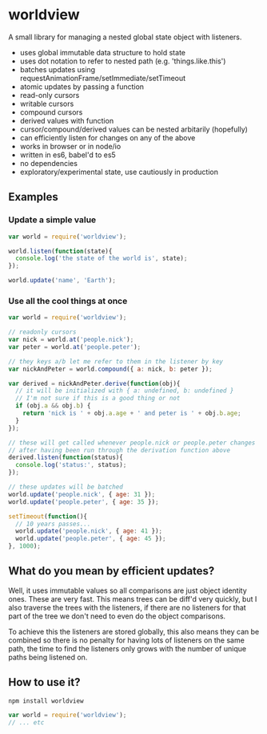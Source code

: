 # worldview

A small library for managing a nested global state object with listeners.

* uses global immutable data structure to hold state
* uses dot notation to refer to nested path (e.g. 'things.like.this')
* batches updates using requestAnimationFrame/setImmediate/setTimeout
* atomic updates by passing a function
* read-only cursors
* writable cursors
* compound cursors
* derived values with function
* cursor/compound/derived values can be nested arbitarily (hopefully)
* can efficiently listen for changes on any of the above
* works in browser or in node/io
* written in es6, babel'd to es5
* no dependencies
* exploratory/experimental state, use cautiously in production

## Examples

### Update a simple value

````javascript
var world = require('worldview');

world.listen(function(state){
  console.log('the state of the world is', state);
});

world.update('name', 'Earth');
````

### Use all the cool things at once

````javascript
var world = require('worldview');

// readonly cursors
var nick = world.at('people.nick');
var peter = world.at('people.peter');

// they keys a/b let me refer to them in the listener by key
var nickAndPeter = world.compound({ a: nick, b: peter });

var derived = nickAndPeter.derive(function(obj){
  // it will be initialized with { a: undefined, b: undefined }
  // I'm not sure if this is a good thing or not
  if (obj.a && obj.b) {
    return 'nick is ' + obj.a.age + ' and peter is ' + obj.b.age;
  }
});

// these will get called whenever people.nick or people.peter changes
// after having been run through the derivation function above
derived.listen(function(status){
  console.log('status:', status);
});

// these updates will be batched
world.update('people.nick', { age: 31 });
world.update('people.peter', { age: 35 });

setTimeout(function(){
  // 10 years passes...
  world.update('people.nick', { age: 41 });
  world.update('people.peter', { age: 45 });
}, 1000);
````

## What do you mean by efficient updates?

Well, it uses immutable values so all comparisons are just object identity ones. These are very fast. This means trees can be diff'd very quickly, but I also traverse the trees with the listeners, if there are no listeners for that part of the tree we don't need to even do the object comparisons.

To achieve this the listeners are stored globally, this also means they can be combined so there is no penalty for having lots of listeners on the same path, the time to find the listeners only grows with the number of unique paths being listened on.

## How to use it?

````
npm install worldview
````

````javascript
var world = require('worldview');
// ... etc
````
